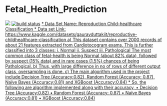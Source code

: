 # Fetal_Health_Prediction
  <a href="https://github.com/badges/shields/pulse" alt="Activity">
        <img src="https://img.shields.io/github/commit-activity/m/badges/shields" /></a>
    <a href="https://circleci.com/gh/badges/shields/tree/master">
        <img src="https://img.shields.io/circleci/project/github/badges/shields/master" alt="build status"></a>
    <a href="https://circleci.com/gh/badges/daily-tests">
* Data Set Name: Reproduction Child-healthcare Classification
*	Data set Link: https://www.kaggle.com/datasets/gauravduttakiit/reproductive-childhealthcare-classification
a)	This dataset contains over 2000 records of about 21 features extracted from Cardiotocogram exams. This is further classified into 3 classes:
i.	Normal
ii.	Suspect
iii.	Pathological
The most common class of fetal-health is being Normal (about 82% data), followed by suspect (15% data) and in rare cases (1.5%) chances of being Pathological.
b)	Thus, with large difference in no of rows of different output class, oversampling is done.
c)	The main algorithm used in the project include Decision Tree (Accuracy:0.82), Random Forest (Accuracy: 0.87), Naïve Bayes (Accuracy:0.81) and XGBoost (Accuracy:0.84)
* So, the following are algorithm implemented along with their accuracy, 
•	Decision Tree (Accuracy:0.82)
•	Random Forest (Accuracy: 0.87)
•	 Naïve Bayes (Accuracy:0.81) 
•	 XGBoost (Accuracy:0.84)

